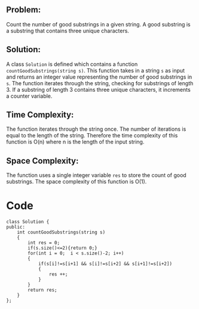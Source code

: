 ## Problem:
Count the number of good substrings in a given string. A good substring is a substring that contains three unique characters.

## Solution:
A class `Solution` is defined which contains a function `countGoodSubstrings(string s)`. This function takes in a string `s` as input and returns an integer value representing the number of good substrings in `s`. The function iterates through the string, checking for substrings of length 3. If a substring of length 3 contains three unique characters, it increments a counter variable. 

## Time Complexity:
The function iterates through the string once. The number of iterations is equal to the length of the string. Therefore the time complexity of this function is O(n) where n is the length of the input string.

## Space Complexity:
The function uses a single integer variable `res` to store the count of good substrings. The space complexity of this function is O(1).


# Code
```
class Solution {
public:
    int countGoodSubstrings(string s)
    {
        int res = 0;
        if(s.size()<=2){return 0;}
        for(int i = 0;  i < s.size()-2; i++)
        {
            if(s[i]!=s[i+1] && s[i]!=s[i+2] && s[i+1]!=s[i+2])
            {
                res ++;
            }
        }
        return res;
    }
};
```
